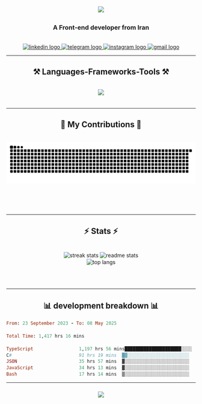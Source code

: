 
<h1 align="center">
    <img src="https://readme-typing-svg.herokuapp.com/?font=Righteous&size=35&center=true&vCenter=true&width=500&height=70&duration=4000&lines=Hi+There!%F0%9F%91%8B;I'm+Mahyar+Sherafat;" />
</h1>

<h3 align="center">A Front-end  developer from Iran</h3>

<br/>


 
<div align="center"> 
  <a href="https://www.linkedin.com/in/m-sherafat/" target="_blank">
    <img src="https://img.shields.io/static/v1?message=LinkedIn&logo=linkedin&label=&color=0077B5&logoColor=white&labelColor=&style=for-the-badge" height="35" alt="linkedin logo"  />
  </a>
  <a href="https://t.me/mahyarius" target="_blank">
    <img src="https://img.shields.io/static/v1?message=Telegram&logo=telegram&label=&color=2CA5E0&logoColor=white&labelColor=&style=for-the-badge" height="35" alt="telegram logo"  />
  </a>
  <a href="https://www.instagram.com/_m.m.sherafat_/" target="_blank">
    <img src="https://img.shields.io/static/v1?message=Instagram&logo=instagram&label=&color=E4405F&logoColor=white&labelColor=&style=for-the-badge" height="35" alt="instagram logo"  />
  </a>
  <a href="mailto:mahyarsherafat79@gmail.com" target="_blank">
    <img src="https://img.shields.io/static/v1?message=Gmail&logo=gmail&label=&color=D14836&logoColor=white&labelColor=&style=for-the-badge" height="35" alt="gmail logo"  />
  </a>
</div>

 <hr/>
 
<h2 align="center">⚒️ Languages-Frameworks-Tools ⚒️</h2>
<br/>
<div align="center">
    <img src="https://skillicons.dev/icons?i=astro,babel,bootstrap,css,electron,emotion,gatsby,git,graphql,html,js,jest,materialui,nextjs,nodejs,prisma,react,redux,sass,tailwind,ts" />
  
</div>

<br/>
<hr/>

<div align="center">
  <h2>🐍 My Contributions 🐍</h2>
  <br>
  <img alt="snake eating my contributions" src="https://raw.githubusercontent.com/sherafat79/sherafat79/output/github-contribution-grid-snake.svg" />
  
  <br/><br/><br/>
</div>

<hr/>

<h2 align="center">⚡ Stats ⚡</h2>
<br>
<div align=center>
  <img width=390 src="https://streak-stats.demolab.com/?user=sherafat79&count_private=true&theme=react&border_radius=10" alt="streak stats"/>
  <img width=390 src="https://github-readme-stats-salesp07.vercel.app/api?username=sherafat79&count_private=true&show_icons=true&theme=react&rank_icon=github&border_radius=10" alt="readme stats" />
  <br/>
  <img width=325 align="center" src="https://github-readme-stats-salesp07.vercel.app/api/top-langs/?username=sherafat79&hide=HTML&langs_count=8&layout=compact&theme=react&border_radius=10&size_weight=0.5&count_weight=0.5&exclude_repo=github-readme-stats" alt="top langs" />
</div>

<br/><br/>
<hr/>

<h2 align="center">📊  development breakdown  📊</h2>
<!--START_SECTION:waka-->

```ruby
From: 23 September 2023 - To: 08 May 2025

Total Time: 1,417 hrs 16 mins

TypeScript                 1,197 hrs 56 mins█████████████████████░░░░   83.74 %
C#                         91 hrs 19 mins  █▓░░░░░░░░░░░░░░░░░░░░░░░   06.38 %
JSON                       35 hrs 57 mins  ▓░░░░░░░░░░░░░░░░░░░░░░░░   02.51 %
JavaScript                 34 hrs 13 mins  ▓░░░░░░░░░░░░░░░░░░░░░░░░   02.39 %
Bash                       17 hrs 14 mins  ▒░░░░░░░░░░░░░░░░░░░░░░░░   01.20 %
```

<!--END_SECTION:waka-->
<hr/>
<h3 align="center">
    <img src="https://readme-typing-svg.herokuapp.com/?font=Righteous&size=25&center=true&vCenter=true&width=500&height=70&duration=4000&lines=Thanks+for+visiting!+✌️;+Shoot+me+a+message+on+Linkedin!;I'm+always+down+to+collab+:)">
</h3>

<br/>

